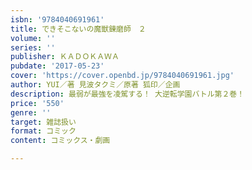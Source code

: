 ```yaml
---
isbn: '9784040691961'
title: できそこないの魔獣錬磨師　２
volume: ''
series: ''
publisher: ＫＡＤＯＫＡＷＡ
pubdate: '2017-05-23'
cover: 'https://cover.openbd.jp/9784040691961.jpg'
author: YUI／著 見波タクミ／原著 狐印／企画
description: 最弱が最強を凌駕する！ 大逆転学園バトル第２巻！
price: '550'
genre: ''
target: 雑誌扱い
format: コミック
content: コミックス・劇画

---
```


